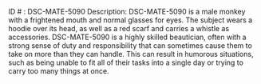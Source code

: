ID # : DSC-MATE-5090
Description: DSC-MATE-5090 is a male monkey with a frightened mouth and normal glasses for eyes. The subject wears a hoodie over its head, as well as a red scarf and carries a whistle as accessories. DSC-MATE-5090 is a highly skilled beautician, often with a strong sense of duty and responsibility that can sometimes cause them to take on more than they can handle. This can result in humorous situations, such as being unable to fit all of their tasks into a single day or trying to carry too many things at once.